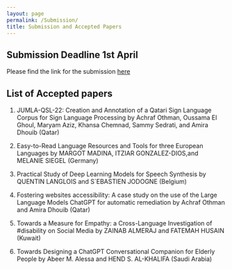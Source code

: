 ```yaml
---
layout: page
permalink: /Submission/
title: Submission and Accepted Papers
---
```

## Submission Deadline 1st April 
Please find the link for the submission [here]( https://easychair.org/conferences/?conf=petra2023)

## List of Accepted papers
1) JUMLA-QSL-22: Creation and Annotation of a Qatari Sign Language Corpus for Sign Language Processing by Achraf Othman, Oussama El Ghoul, Maryam Aziz, Khansa Chemnad,  Sammy Sedrati, and Amira Dhouib (Qatar)

2) Easy-to-Read Language Resources and Tools for three European Languages by MARGOT MADINA, ITZIAR GONZALEZ-DIOS,and MELANIE SIEGEL (Germany)

3) Practical Study of Deep Learning Models for Speech Synthesis by QUENTIN LANGLOIS and S´EBASTIEN JODOGNE (Belgium)

4) Fostering websites accessibility: A case study on the use of the Large Language Models ChatGPT for automatic remediation by Achraf Othman and Amira Dhouib (Qatar)

5) Towards a Measure for Empathy: a Cross-Language Investigation of #disability on Social Media by ZAINAB ALMERAJ and FATEMAH HUSAIN (Kuwait)

6) Towards Designing a ChatGPT Conversational Companion for Elderly People by Abeer M. Alessa and HEND S. AL-KHALIFA (Saudi Arabia)
